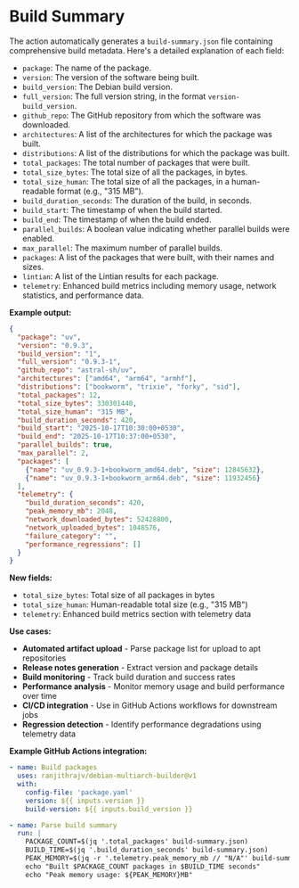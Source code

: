 # Build Summary

The action automatically generates a `build-summary.json` file containing comprehensive build metadata. Here's a detailed explanation of each field:

*   `package`: The name of the package.
*   `version`: The version of the software being built.
*   `build_version`: The Debian build version.
*   `full_version`: The full version string, in the format `version-build_version`.
*   `github_repo`: The GitHub repository from which the software was downloaded.
*   `architectures`: A list of the architectures for which the package was built.
*   `distributions`: A list of the distributions for which the package was built.
*   `total_packages`: The total number of packages that were built.
*   `total_size_bytes`: The total size of all the packages, in bytes.
*   `total_size_human`: The total size of all the packages, in a human-readable format (e.g., "315 MB").
*   `build_duration_seconds`: The duration of the build, in seconds.
*   `build_start`: The timestamp of when the build started.
*   `build_end`: The timestamp of when the build ended.
*   `parallel_builds`: A boolean value indicating whether parallel builds were enabled.
*   `max_parallel`: The maximum number of parallel builds.
*   `packages`: A list of the packages that were built, with their names and sizes.
*   `lintian`: A list of the Lintian results for each package.
*   `telemetry`: Enhanced build metrics including memory usage, network statistics, and performance data.

**Example output:**
```json
{
  "package": "uv",
  "version": "0.9.3",
  "build_version": "1",
  "full_version": "0.9.3-1",
  "github_repo": "astral-sh/uv",
  "architectures": ["amd64", "arm64", "armhf"],
  "distributions": ["bookworm", "trixie", "forky", "sid"],
  "total_packages": 12,
  "total_size_bytes": 330301440,
  "total_size_human": "315 MB",
  "build_duration_seconds": 420,
  "build_start": "2025-10-17T10:30:00+0530",
  "build_end": "2025-10-17T10:37:00+0530",
  "parallel_builds": true,
  "max_parallel": 2,
  "packages": [
    {"name": "uv_0.9.3-1+bookworm_amd64.deb", "size": 12845632},
    {"name": "uv_0.9.3-1+bookworm_arm64.deb", "size": 11932456}
  ],
  "telemetry": {
    "build_duration_seconds": 420,
    "peak_memory_mb": 2048,
    "network_downloaded_bytes": 52428800,
    "network_uploaded_bytes": 1048576,
    "failure_category": "",
    "performance_regressions": []
  }
}
```

**New fields:**
- `total_size_bytes`: Total size of all packages in bytes
- `total_size_human`: Human-readable total size (e.g., "315 MB")
- `telemetry`: Enhanced build metrics section with telemetry data

**Use cases:**
- **Automated artifact upload** - Parse package list for upload to apt repositories
- **Release notes generation** - Extract version and package details
- **Build monitoring** - Track build duration and success rates
- **Performance analysis** - Monitor memory usage and build performance over time
- **CI/CD integration** - Use in GitHub Actions workflows for downstream jobs
- **Regression detection** - Identify performance degradations using telemetry data

**Example GitHub Actions integration:**
```yaml
- name: Build packages
  uses: ranjithrajv/debian-multiarch-builder@v1
  with:
    config-file: 'package.yaml'
    version: ${{ inputs.version }}
    build-version: ${{ inputs.build_version }}

- name: Parse build summary
  run: |
    PACKAGE_COUNT=$(jq '.total_packages' build-summary.json)
    BUILD_TIME=$(jq '.build_duration_seconds' build-summary.json)
    PEAK_MEMORY=$(jq -r '.telemetry.peak_memory_mb // "N/A"' build-summary.json)
    echo "Built $PACKAGE_COUNT packages in $BUILD_TIME seconds"
    echo "Peak memory usage: ${PEAK_MEMORY}MB"
```

